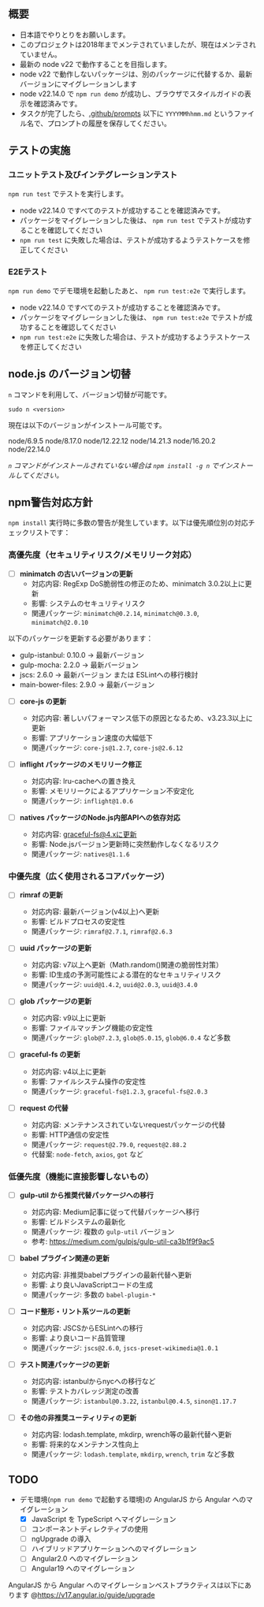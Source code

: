 ## 概要

- 日本語でやりとりをお願いします。
- このプロジェクトは2018年までメンテされていましたが、現在はメンテされていません。
- 最新の node v22 で動作することを目指します。
- node v22 で動作しないパッケージは、別のパッケージに代替するか、最新バージョンにマイグレーションします
- node v22.14.0 で `npm run demo` が成功し、ブラウザでスタイルガイドの表示を確認済みです。
- タスクが完了したら、[.github/prompts](.github/prompts) 以下に `YYYYMMhhmm.md` というファイル名で、プロンプトの履歴を保存してください。

## テストの実施

### ユニットテスト及びインテグレーションテスト

`npm run test` でテストを実行します。

- node v22.14.0 ですべてのテストが成功することを確認済みです。
- パッケージをマイグレーションした後は、 `npm run test` でテストが成功することを確認してください
- `npm run test` に失敗した場合は、テストが成功するようテストケースを修正してください

### E2Eテスト

`npm run demo` でデモ環境を起動したあと、
`npm run test:e2e` で実行します。

- node v22.14.0 ですべてのテストが成功することを確認済みです。
- パッケージをマイグレーションした後は、 `npm run test:e2e` でテストが成功することを確認してください
- `npm run test:e2e` に失敗した場合は、テストが成功するようテストケースを修正してください

## node.js のバージョン切替

`n` コマンドを利用して、バージョン切替が可能です。

``` shell
sudo n <version>
```

現在は以下のバージョンがインストール可能です。

node/6.9.5
node/8.17.0
node/12.22.12
node/14.21.3
node/16.20.2
node/22.14.0

*`n` コマンドがインストールされていない場合は `npm install -g n` でインストールしてください。*


## npm警告対応方針

`npm install` 実行時に多数の警告が発生しています。以下は優先順位別の対応チェックリストです：

### 高優先度（セキュリティリスク/メモリリーク対応）

- [ ] **minimatch の古いバージョンの更新**
  - 対応内容: RegExp DoS脆弱性の修正のため、minimatch 3.0.2以上に更新
  - 影響: システムのセキュリティリスク
  - 関連パッケージ: `minimatch@0.2.14`, `minimatch@0.3.0`, `minimatch@2.0.10`

以下のパッケージを更新する必要があります：

- gulp-istanbul: 0.10.0 → 最新バージョン
- gulp-mocha: 2.2.0 → 最新バージョン
- jscs: 2.6.0 → 最新バージョン または ESLintへの移行検討
- main-bower-files: 2.9.0 → 最新バージョン


- [ ] **core-js の更新**
  - 対応内容: 著しいパフォーマンス低下の原因となるため、v3.23.3以上に更新
  - 影響: アプリケーション速度の大幅低下
  - 関連パッケージ: `core-js@1.2.7`, `core-js@2.6.12`

- [ ] **inflight パッケージのメモリリーク修正**
  - 対応内容: lru-cacheへの置き換え
  - 影響: メモリリークによるアプリケーション不安定化
  - 関連パッケージ: `inflight@1.0.6`

- [ ] **natives パッケージのNode.js内部APIへの依存対応**
  - 対応内容: graceful-fs@4.xに更新
  - 影響: Node.jsバージョン更新時に突然動作しなくなるリスク
  - 関連パッケージ: `natives@1.1.6`

### 中優先度（広く使用されるコアパッケージ）

- [ ] **rimraf の更新**
  - 対応内容: 最新バージョン(v4以上)へ更新
  - 影響: ビルドプロセスの安定性
  - 関連パッケージ: `rimraf@2.7.1`, `rimraf@2.6.3`

- [ ] **uuid パッケージの更新**
  - 対応内容: v7以上へ更新（Math.random()関連の脆弱性対策）
  - 影響: ID生成の予測可能性による潜在的なセキュリティリスク
  - 関連パッケージ: `uuid@1.4.2`, `uuid@2.0.3`, `uuid@3.4.0`

- [ ] **glob パッケージの更新**
  - 対応内容: v9以上に更新
  - 影響: ファイルマッチング機能の安定性
  - 関連パッケージ: `glob@7.2.3`, `glob@5.0.15`, `glob@6.0.4` など多数

- [ ] **graceful-fs の更新**
  - 対応内容: v4以上に更新
  - 影響: ファイルシステム操作の安定性
  - 関連パッケージ: `graceful-fs@1.2.3`, `graceful-fs@2.0.3`

- [ ] **request の代替**
  - 対応内容: メンテナンスされていないrequestパッケージの代替
  - 影響: HTTP通信の安定性
  - 関連パッケージ: `request@2.79.0`, `request@2.88.2`
  - 代替案: `node-fetch`, `axios`, `got` など

### 低優先度（機能に直接影響しないもの）

- [ ] **gulp-util から推奨代替パッケージへの移行**
  - 対応内容: Medium記事に従って代替パッケージへ移行
  - 影響: ビルドシステムの最新化
  - 関連パッケージ: 複数の `gulp-util` バージョン
  - 参考: https://medium.com/gulpjs/gulp-util-ca3b1f9f9ac5

- [ ] **babel プラグイン関連の更新**
  - 対応内容: 非推奨babelプラグインの最新代替へ更新
  - 影響: より良いJavaScriptコードの生成
  - 関連パッケージ: 多数の `babel-plugin-*`

- [ ] **コード整形・リント系ツールの更新**
  - 対応内容: JSCSからESLintへの移行
  - 影響: より良いコード品質管理
  - 関連パッケージ: `jscs@2.6.0`, `jscs-preset-wikimedia@1.0.1`

- [ ] **テスト関連パッケージの更新**
  - 対応内容: istanbulからnycへの移行など
  - 影響: テストカバレッジ測定の改善
  - 関連パッケージ: `istanbul@0.3.22`, `istanbul@0.4.5`, `sinon@1.17.7`

- [ ] **その他の非推奨ユーティリティの更新**
  - 対応内容: lodash.template, mkdirp, wrench等の最新代替へ更新
  - 影響: 将来的なメンテナンス性向上
  - 関連パッケージ: `lodash.template`, `mkdirp`, `wrench`, `trim` など多数

## TODO

- デモ環境(`npm run demo` で起動する環境)の AngularJS から Angular へのマイグレーション
  - [X] JavaScript を TypeScript へマイグレーション
  - [ ] コンポーネントディレクティブの使用
  - [ ] ngUpgrade の導入
  - [ ] ハイブリッドアプリケーションへのマイグレーション
  - [ ] Angular2.0 へのマイグレーション
  - [ ] Angular19 へのマイグレーション

AngularJS から Angular へのマイグレーションベストプラクティスは以下にあります
@https://v17.angular.io/guide/upgrade
```

